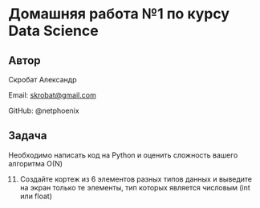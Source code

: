 # Домашняя работа №1 по курсу Data Science

## Автор
Скробат Александр

Email: skrobat@gmail.com

GitHub: @netphoenix

## Задача
Необходимо написать код на Python и оценить сложность вашего алгоритма О(N)

11. Создайте кортеж из 6 элементов разных типов данных и выведите на экран только те элементы, тип которых является числовым (int или float)

